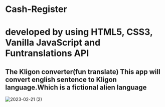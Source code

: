 # Cash-Register
<h1>developed by using HTML5, CSS3, Vanilla JavaScript and Funtranslations API</h1>
<h2>The Kligon converter(fun translate) This app will convert english sentence to Kligon language.Which is a fictional alien language</h2>




![2023-02-21 (2)](https://user-images.githubusercontent.com/125183729/220319309-ae92e211-9a7c-41d0-a325-13d0854a8bb4.png)
